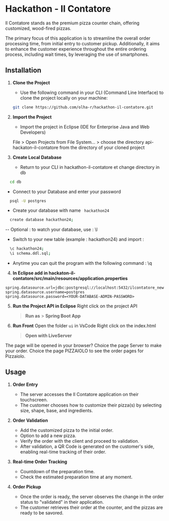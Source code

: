 # Hackathon - Il Contatore

Il Contatore stands as the premium pizza counter chain, offering customized, wood-fired pizzas.

The primary focus of this application is to streamline the overall order processing time, from initial entry to customer pickup. Additionally, it aims to enhance the customer experience throughout the entire ordering process, including wait times, by leveraging the use of smartphones.


## Installation

1. **Clone the Project**

   - Use the following command in your CLI (Command Line Interface) to clone the project locally on your machine:

   ```bash
   git clone https://github.com/olha-r/hackathon-il-contatore.git
   ```
   
2. **Import the Project**

   - Import the project in Eclipse (IDE for Enterprise Java and Web Developers)

	File > Open Projects from File System... > choose the directory api-hackaton-il-contatore from the directory of your cloned project

3. **Create Local Database**

   - Return to your CLI in hackathon-il-contatore et change directory in db

 ```bash 
   cd db 
   ```

   - Connect to your Database and enter your password

 ```bash 
   psql -U postgres 
   ```

   - Create your database with name `` hackathon24``

 ```bash 
   create database hackathon24;
   ```

  -- Optional : to watch your database, use : \l 

   - Switch to your new table (example : hackathon24) and  import :

 ```bash 
   \c hackathon24; 
   \i schema.ddl.sql;
   ```

   - Anytime you can quit the program with the following command : \q


4. **In Eclipse add in hackaton-il-contatore/src/main/resources/application.properties**
```
spring.datasource.url=jdbc:postgresql://localhost:5432/ilcontatore_new
spring.datasource.username=postgres
spring.datasource.password=<YOUR-DATABASE-ADMIN-PASSWORD>
```

5. **Run the Project API in Eclipse**
    Right click on the project API 
    > **Run as** > **Spring Boot App**

6. **Run Front**
Open the folder ``ui``  in VsCode
Right click on the index.html 
    > **Open with LiveServer**

The page will be opened in your browser? Choice the page Server to make your order.
Choice the page PIZZAIOLO to see the order pages for Pizzaiolo.


## Usage

1. **Order Entry**
   - The server accesses the Il Contatore application on their touchscreen.
   - The customer chooses how to customize their pizza(s) by selecting size, shape, base, and ingredients.

2. **Order Validation**

   - Add the customized pizza to the initial order.
   - Option to add a new pizza.
   - Verify the order with the client and proceed to validation.
   - After validation, a QR Code is generated on the customer's side, enabling real-time tracking of their order.

3. **Real-time Order Tracking**

   - Countdown of the preparation time.
   - Check the estimated preparation time at any moment.

4. **Order Pickup**

   - Once the order is ready, the server observes the change in the order status to "validated" in their application.
   - The customer retrieves their order at the counter, and the pizzas are ready to be savored.

